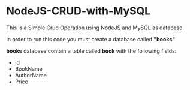 # NodeJS-CRUD-with-MySQL

This is a Simple Crud Operation using NodeJS and MySQL as database.

In order to run this code you must create a database called <b>"books"</b>

<b>books</b> database contain a table called <b>book</b> with the following fields: <br>
  <ul>
    <li>id</li>
    <li>BookName</li>
    <li>AuthorName</li>
    <li>Price</li>
  </ul>

